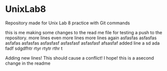 # UnixLab8
Repository made for Unix Lab 8 practice with Git commands


this is me making some changes to the read me file for testing a push to the 
repository.
more lines
even more lines
more lines again
asfasfas
asfasfas
asfafas
asfasfas
asfasfasf
asfasfasf
asfasfasf
afsasfaf
added line
a
sd
ada
fadf
sdgdfhtr
rtyr
rtytr
rthr
t


Adding new lines! This should cause a conflict! I hope!
this is a asecond change in the readme

